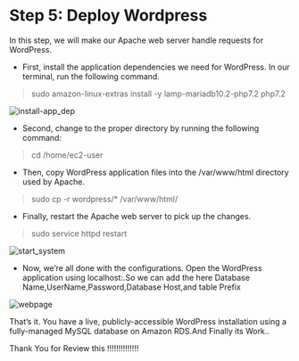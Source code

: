 # Step 5: Deploy Wordpress

In this step, we will make our Apache web server handle requests for WordPress.

- First, install the application dependencies we need for WordPress. In our terminal, run the following command.
> sudo amazon-linux-extras install -y lamp-mariadb10.2-php7.2 php7.2

![install-app_dep](https://user-images.githubusercontent.com/60148173/120820523-42a53900-c572-11eb-9e97-95ab75d9a844.PNG)


- Second, change to the proper directory by running the following command:
> cd /home/ec2-user

- Then, copy  WordPress application files into the /var/www/html directory used by Apache.
>sudo cp -r wordpress/* /var/www/html/

- Finally, restart the Apache web server to pick up the changes.
>sudo service httpd restart

![start_system](https://user-images.githubusercontent.com/60148173/120820663-5ea8da80-c572-11eb-8186-a09e0234f6e9.PNG)

- Now, we’re all done with the configurations. Open the WordPress application using localhost:<port>.So we can add the here  Database Name,UserName,Password,Database Host,and table Prefix
  
![webpage](https://user-images.githubusercontent.com/60148173/120821572-39689c00-c573-11eb-846c-b67c21eb6fcf.PNG)
  

That’s it. You have a live, publicly-accessible WordPress installation using a fully-managed MySQL database on Amazon RDS.And Finally its Work..
  
Thank You for Review this !!!!!!!!!!!!!!
